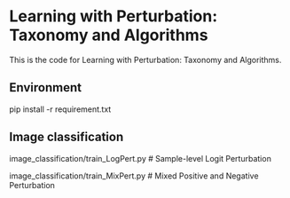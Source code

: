 # Learning with Perturbation: Taxonomy and Algorithms
This is the code for Learning with Perturbation: Taxonomy and Algorithms.

## Environment 

pip install -r requirement.txt
    
## Image classification 

image_classification/train_LogPert.py      # Sample-level Logit Perturbation

image_classification/train_MixPert.py      # Mixed Positive and Negative Perturbation
